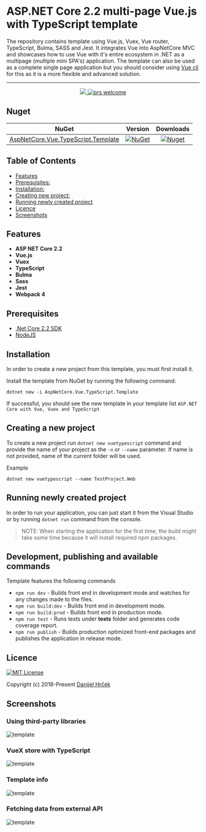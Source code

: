 # ASP.NET Core 2.2 multi-page Vue.js with TypeScript template

The repository contains template using Vue.js, Vuex, Vue router, TypeScript, Bulma, SASS and Jest. It integrates Vue into AspNetCore MVC and showcases how to use Vue with it's entire ecosystem in .NET as a multipage (multiple mini SPA's) application. The template can also be used as a complete single page application but you should consider using [Vue cli](https://cli.vuejs.org/) for this as it is a more flexible and advanced solution.

---

<p style="text-align:center">
    <a href="#0">
      <img src="https://img.shields.io/badge/license-MIT-blue.svg?style=flat" />
    </a>
    <a href="#0">
        <img src="https://img.shields.io/badge/PRs-welcome-brightgreen.svg" alt="prs welcome">
    </a>
</p>

## Nuget

| NuGet | Version | Downloads |
| :---: | :---:   | :---:     |
| [AspNetCore.Vue.TypeScript.Template](https://www.nuget.org/packages/AspNetCore.Vue.TypeScript.Template) | [![NuGet](https://img.shields.io/nuget/v/AspNetCore.Vue.TypeScript.Template.svg)](https://nuget.org/packages/AspNetCore.Vue.TypeScript.Template) | [![Nuget](https://img.shields.io/nuget/dt/AspNetCore.Vue.TypeScript.Template.svg)](https://nuget.org/packages/AspNetCore.Vue.TypeScript.Template) |

## Table of Contents

- [Features](#features)
- [Prerequisites:](#prerequisites)
- [Installation:](#installation)
- [Creating new project:](#creating-a-new-project)
- [Running newly created project](#running-newly-created-project)
- [Licence](#licence)
- [Screenshots](#screenshots)

## Features

- **ASP NET Core 2.2**
- **Vue.js**
- **Vuex**
- **TypeScript**
- **Bulma**
- **Sass**
- **Jest**
- **Webpack 4**

## Prerequisites

- [.Net Core 2.2 SDK](https://www.microsoft.com/net/download/windows)
- [NodeJS](https://nodejs.org/)

## Installation

In order to create a new project from this template, you must first install it.

Install the template from NuGet by running the following command:

```
dotnet new -i AspNetCore.Vue.TypeScript.Template
```

If successful, you should see the new template in your template list `ASP.NET Core with Vue, Vuex and TypeScript`

## Creating a new project

To create a new project run `dotnet new vuetypescript` command and provide the name of your project as the `-n` or `--name` parameter. If name is not provided, name of the current folder will be used.

Example

```
dotnet new vuetypescript --name TestProject.Web
```

## Running newly created project

In order to run your application, you can just start it from the Visual Studio or by running `dotnet run` command from the console.

> NOTE: When starting the application for the first time, the build might take some time because it will install required npm packages.

## Development, publishing and available commands

Template features the following commands

- `npm run dev` - Builds front end in development mode and watches for any changes made to the files.
- `npm run build:dev` - Builds front end in development mode.
- `npm run build:prod` - Builds front end in production mode.
- `npm run test` - Runs tests under __tests__ folder and generates code coverage report.
- `npm run publish` - Builds production optimized front-end packages and publishes the application in release mode.

## Licence

[![MIT License](https://img.shields.io/badge/license-MIT-blue.svg?style=flat)](/content/LICENSE)

Copyright (c) 2018-Present [Danijel Hrček](https://github.com/DanijelH)

## Screenshots

### Using third-party libraries

![template](https://i.imgur.com/lgF1xEC.jpg)

### VueX store with TypeScript

![template](https://i.imgur.com/KnJk0Cr.png)

### Template info

![template](https://i.imgur.com/8JMIwaW.png)

### Fetching data from external API

![template](https://i.imgur.com/4toIA95.jpg)
